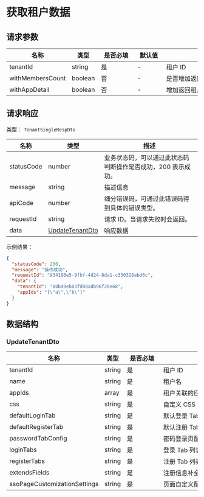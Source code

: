 # 获取租户数据

<!--
  警告⚠️：
  不要直接修改该文档，
  https://github.com/Authing/authing-docs-factory
  使用该项目进行生成
-->

<LastUpdated />



## 请求参数

| 名称 | 类型 | <div style="width:80px">是否必填</div> | <div style="width:60px">默认值</div> | <div style="width:300px">描述</div> | <div style="width:200px">示例值</div> |
| ---- | ---- | ---- | ---- | ---- | ---- |
 | tenantId | string  | 是 | - | 租户 ID  | `60b49eb83fd80adb96f26e68` |
 | withMembersCount | boolean  | 否 | - | 是否增加返回租户成员统计  |  |
 | withAppDetail | boolean  | 否 | - | 增加返回租户下 app 简单信息  |  |



  
## 请求响应

类型： `TenantSingleRespDto`

| 名称 | 类型 | 描述 |
| ---- | ---- | ---- |
| statusCode | number | 业务状态码，可以通过此状态码判断操作是否成功，200 表示成功。 |
| message | string | 描述信息 |
| apiCode | number | 细分错误码，可通过此错误码得到具体的错误类型。 |
| requestId | string | 请求 ID。当请求失败时会返回。 |
| data | <a href="#UpdateTenantDto">UpdateTenantDto</a> | 响应数据 |



示例结果：

```json
{
  "statusCode": 200,
  "message": "操作成功",
  "requestId": "934108e5-9fbf-4d24-8da1-c330328abd6c",
  "data": {
    "tenantId": "60b49eb83fd80adb96f26e68",
    "appIds": "[\"a\",\"b\"]"
  }
}
```

## 数据结构


### <a id="UpdateTenantDto"></a> UpdateTenantDto

| 名称 | 类型 | <div style="width:80px">是否必填</div> | <div style="width:300px">描述</div> | <div style="width:200px">示例值</div> |
| ---- |  ---- | ---- | ---- | ---- |
| tenantId | string | 是 | 租户 ID   |  `60b49eb83fd80adb96f26e68` |
| name | string | 是 | 租户名   |  |
| appIds | array | 是 | 租户关联的应用 ID   |  `["a","b"]` |
| css | string | 是 | 自定义 CSS   |  |
| defaultLoginTab | string | 是 | 默认登录 Tab   |  |
| defaultRegisterTab | string | 是 | 默认注册 Tab   |  |
| passwordTabConfig | string | 是 | 密码登录页配置   |  |
| loginTabs | string | 是 | 登录 Tab 列表   |  |
| registerTabs | string | 是 | 注册 Tab 列表   |  |
| extendsFields | string | 是 | 注册信息补全配置   |  |
| ssoPageCustomizationSettings | string | 是 | 页面自定义配置   |  |


